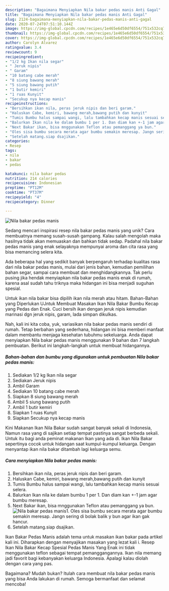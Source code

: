 ```yaml
---
description: "Bagaimana Menyiapkan Nila bakar pedas manis Anti Gagal"
title: "Bagaimana Menyiapkan Nila bakar pedas manis Anti Gagal"
slug: 2124-bagaimana-menyiapkan-nila-bakar-pedas-manis-anti-gagal
date: 2020-07-24T07:51:10.144Z
image: https://img-global.cpcdn.com/recipes/1e465e6d50df6554/751x532cq70/nila-bakar-pedas-manis-foto-resep-utama.jpg
thumbnail: https://img-global.cpcdn.com/recipes/1e465e6d50df6554/751x532cq70/nila-bakar-pedas-manis-foto-resep-utama.jpg
cover: https://img-global.cpcdn.com/recipes/1e465e6d50df6554/751x532cq70/nila-bakar-pedas-manis-foto-resep-utama.jpg
author: Carolyn Alvarez
ratingvalue: 3.4
reviewcount: 9
recipeingredient:
- "1/2 kg Ikan nila segar"
- " Jeruk nipis"
- " Garam"
- "10 batang cabe merah"
- "8 siung bawang merah"
- "5 siung bawang putih"
- "1 butir kemiri"
- "1 ruas Kunyit"
- "Secukup nya kecap manis"
recipeinstructions:
- "Bersihkan ikan nila, peras jeruk nipis dan beri garam."
- "Haluskan Cabe, kemiri, bawang merah,bawang putih dan kunyit"
- "Tumis Bumbu halus sampai wangi, lalu tambahkan kecap manis sesuai selera."
- "Balurkan Ikan nila ke dalam bumbu 1 per 1. Dan diam kan +-1 jam agar bumbu meresap."
- "Next Bakar ikan, bisa mnggunakan Teflon atau pemanggang ya bun."
- "Oles sisa bumbu secara merata agar bumbu semakin meresap. Jangn sering di bolak balik y bun agar ikan gak hancur."
- "Setelah matang.siap dsajikan."
categories:
- Resep
tags:
- nila
- bakar
- pedas

katakunci: nila bakar pedas 
nutrition: 214 calories
recipecuisine: Indonesian
preptime: "PT12M"
cooktime: "PT37M"
recipeyield: "4"
recipecategory: Dinner

---
```



![Nila bakar pedas manis](https://img-global.cpcdn.com/recipes/1e465e6d50df6554/751x532cq70/nila-bakar-pedas-manis-foto-resep-utama.jpg)

Sedang mencari inspirasi resep nila bakar pedas manis yang unik? Cara membuatnya memang susah-susah gampang. Kalau salah mengolah maka hasilnya tidak akan memuaskan dan bahkan tidak sedap. Padahal nila bakar pedas manis yang enak selayaknya mempunyai aroma dan cita rasa yang bisa memancing selera kita.

Ada beberapa hal yang sedikit banyak berpengaruh terhadap kualitas rasa dari nila bakar pedas manis, mulai dari jenis bahan, kemudian pemilihan bahan segar, sampai cara membuat dan menghidangkannya. Tak perlu pusing jika hendak menyiapkan nila bakar pedas manis enak di rumah, karena asal sudah tahu triknya maka hidangan ini bisa menjadi suguhan spesial.

Untuk ikan nila bakar bisa dipilih ikan nila merah atau hitam. Bahan-Bahan yang Diperlukan UJntuk Membuat Masakan Ikan Nila Bakar Bumbu Kecap yang Pedas dan Enak. Cuci bersih ikan dengan jeruk nipis kemudian marinasi dgn jeruk nipis, garam, lada simpan dikulkas.


Nah, kali ini kita coba, yuk, variasikan nila bakar pedas manis sendiri di rumah. Tetap berbahan yang sederhana, hidangan ini bisa memberi manfaat dalam membantu menjaga kesehatan tubuhmu sekeluarga. Anda dapat menyiapkan Nila bakar pedas manis menggunakan 9 bahan dan 7 langkah pembuatan. Berikut ini langkah-langkah untuk membuat hidangannya.

<!--inarticleads1-->

##### Bahan-bahan dan bumbu yang digunakan untuk pembuatan Nila bakar pedas manis:

1. Sediakan 1/2 kg Ikan nila segar
1. Sediakan  Jeruk nipis
1. Ambil  Garam
1. Sediakan 10 batang cabe merah
1. Siapkan 8 siung bawang merah
1. Ambil 5 siung bawang putih
1. Ambil 1 butir kemiri
1. Siapkan 1 ruas Kunyit
1. Siapkan Secukup nya kecap manis


Kini Makanan Ikan Nila Bakar sudah sangat banyak sekali di Indonesia, Namun rasa yang di sajikan setiap tempat pastinya sangat berbeda sekali. Untuk itu bagi anda peminat makanan Ikan yang ada di. Ikan Nila Bakar sepertinya cocok untuk hidangan saat kumpul-kumpul keluarga. Dengan menyantap ikan nila bakar ditambah lagi keluarga semu. 

<!--inarticleads2-->

##### Cara menyiapkan Nila bakar pedas manis:

1. Bersihkan ikan nila, peras jeruk nipis dan beri garam.
1. Haluskan Cabe, kemiri, bawang merah,bawang putih dan kunyit
1. Tumis Bumbu halus sampai wangi, lalu tambahkan kecap manis sesuai selera.
1. Balurkan Ikan nila ke dalam bumbu 1 per 1. Dan diam kan +-1 jam agar bumbu meresap.
1. Next Bakar ikan, bisa mnggunakan Teflon atau pemanggang ya bun.
<img src="//assets-global.cpcdn.com/assets/icons/button_play-2c75c40dde080a61004c1f40b05d8f140eaff45d7e9e6481dc71c63d2e7c4909.png" alt="Nila bakar pedas manis">1. Oles sisa bumbu secara merata agar bumbu semakin meresap. Jangn sering di bolak balik y bun agar ikan gak hancur.
1. Setelah matang.siap dsajikan.


Ikan Bakar Pedas Manis adalah tema untuk masakan ikan bakar pada artikel kali ini. Diharapkan dengan menyajikan masakan yang lezat kali i. Resep Ikan Nila Bakar Kecap Spesial Pedas Manis Yang Enak ini tidak menggunakan teflon sebagai tempat pemanggangannya. Ikan nila memang jadi favorit bagi kebanyakan keluarga Indonesia. Apalagi kalau diolah dengan cara yang pas. 

Bagaimana? Mudah bukan? Itulah cara membuat nila bakar pedas manis yang bisa Anda lakukan di rumah. Semoga bermanfaat dan selamat mencoba!
